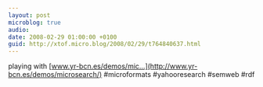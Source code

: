 ```yaml
---
layout: post
microblog: true
audio: 
date: 2008-02-29 01:00:00 +0100
guid: http://xtof.micro.blog/2008/02/29/t764840637.html
---
```

playing with [www.yr-bcn.es/demos/mic...](http://www.yr-bcn.es/demos/microsearch/) #microformats #yahooresearch #semweb #rdf
